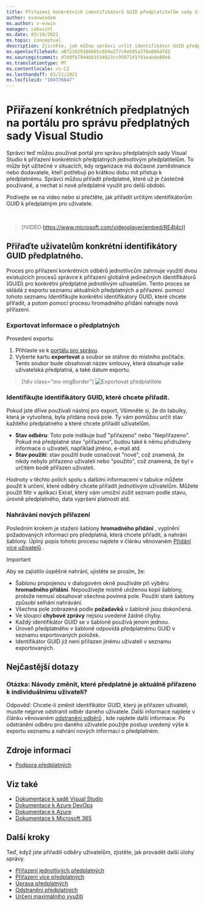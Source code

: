 ```yaml
---
title: Přiřazení konkrétních identifikátorů GUID předplatitelům sady Visual Studio | Microsoft Docs
author: evanwindom
ms.author: v-evwin
manager: cabuschl
ms.date: 03/19/2021
ms.topic: conceptual
description: Zjistěte, jak můžou správci určit identifikátor GUID předplatného pro předplatitele.
ms.openlocfilehash: a0721029186605c6b9a277c9eb95a370a086d7d2
ms.sourcegitcommit: d7d9fb79448b3534923cc95071d1f91eabde88e8
ms.translationtype: MT
ms.contentlocale: cs-CZ
ms.lasthandoff: 03/22/2021
ms.locfileid: "104776647"
---
```

# <a name="assign-specific-subscriptions-in-the-visual-studio-subscriptions-administration-portal"></a>Přiřazení konkrétních předplatných na portálu pro správu předplatných sady Visual Studio

Správci teď můžou používat portál pro správu předplatných sady Visual Studio k přiřazení konkrétních předplatných jednotlivým předplatitelům.  To může být užitečné v situacích, kdy organizace má dočasné zaměstnance nebo dodavatele, kteří potřebují po krátkou dobu mít přístup k předplatnému.  Správci můžou přiřadit předplatné, které už je částečně používané, a nechat si nové předplatné využít pro delší období.  

Podívejte se na video nebo si přečtěte, jak přiřadit určitým identifikátorům GUID k předplatným pro uživatele. 

<br>

> [!VIDEO https://www.microsoft.com/videoplayer/embed/RE4t4cl]


## <a name="assign-specific-subscription-guids-to-users"></a>Přiřaďte uživatelům konkrétní identifikátory GUID předplatného.

Proces pro přiřazení konkrétních odběrů jednotlivcům zahrnuje využití dvou existujících procesů správce k přiřazení globálně jedinečných identifikátorů (GUID) pro konkrétní předplatné jednotlivým uživatelům.  Tento proces se skládá z exportu seznamu aktuálních předplatných a přiřazení. pomocí tohoto seznamu Identifikujte konkrétní identifikátory GUID, které chcete přiřadit, a potom pomocí procesu hromadného přidání nahrajte nová přiřazení.

### <a name="export-your-subscriptions-information"></a>Exportovat informace o předplatných

Provedení exportu:
1. Přihlaste se k [portálu pro správu](https://manage.visualstudio.com).
2. Vyberte kartu **exportovat** a soubor se stáhne do místního počítače. Tento soubor bude obsahovat název smlouvy, která obsahuje vaše uživatelská předplatná, a také datum exportu.
> [!div class="mx-imgBorder"]
> ![Exportovat předplatitele](_img/exporting-subscriptions/exporting-subscriptions.png "Kliknutím na Exportovat uložte seznam vašich přiřazených odběrů s informacemi o odběrateli.")

### <a name="identify-the-guids-you-want-to-assign"></a>Identifikujte identifikátory GUID, které chcete přiřadit.

Pokud jste dříve používali nástroj pro export, Všimněte si, že do tabulky, která je vytvořená, byla přidána nová pole.  Ty vám pomůžou určit stav každého předplatného a které chcete přiřadit uživatelům.  

- **Stav odběru**: Toto pole indikuje buď "přiřazeno" nebo "Nepřiřazeno".  Pokud má předplatné stav "přiřazeno", budou také k němu přidruženy informace o uživateli, například jméno, e-mail atd. 
- **Stav použití**: stav použití bude označovat "nové", což znamená, že nikdy nebylo přiřazeno uživateli nebo "použito", což znamená, že byl v určitém bodě přiřazen uživateli.  

Hodnoty v těchto polích spolu s dalšími informacemi v tabulce můžete použít k určení, které odběry chcete přiřadit jednotlivým uživatelům. Můžete použít filtr v aplikaci Excel, který vám umožní zúžit seznam podle stavu, úrovně předplatného, data vypršení platnosti atd. 

### <a name="upload-your-new-assignments"></a>Nahrávání nových přiřazení

Posledním krokem je stažení šablony **hromadného přidání** , vyplnění požadovaných informací pro předplatná, která chcete přiřadit, a nahrání šablony.  Úplný popis tohoto procesu najdete v článku věnovaném [Přidání více uživatelů](assign-license-bulk.md) .  

> [!IMPORTANT]
> Aby se zajistilo úspěšné nahrání, ujistěte se prosím, že:
> - Šablonu propojenou v dialogovém okně používáte při výběru **hromadného přidání**.  Nepoužívejte místně uloženou kopii šablony, protože nemusí obsahovat všechna povinná pole.  Použití staré šablony způsobí selhání nahrávání. 
> - Všechna pole zobrazená podle **požadavků** v šabloně jsou dokončená.
> - Ve sloupci **chybové zprávy** nejsou uvedené žádné chyby.
> - Každý identifikátor GUID se v šabloně používá jenom jednou. 
> - Úroveň předplatného v šabloně odpovídá předplatnému GUID v seznamu exportovaných položek. 
> - Identifikátor GUID již není přiřazen jinému uživateli v seznamu exportovaných. 

## <a name="frequently-asked-questions"></a>Nejčastější dotazy
### <a name="q-how-do-i-change-which-subscription-is-currently-assigned-to-an-individual-user"></a>Otázka: Návody změnit, které předplatné je aktuálně přiřazeno k individuálnímu uživateli?
Odpověď: Chcete-li změnit identifikátor GUID, který je přiřazen uživateli, musíte nejprve odstranit odběr daného uživatele.  Další informace najdete v článku věnovaném [odstranění odběrů](delete-license.md) , kde najdete další informace.  Po odstranění odběru pro daného uživatele použijte postup uvedený výše k exportu seznamu a nahrání nových informací o předplatném.  

## <a name="resources"></a>Zdroje informací
- [Podpora předplatných](https://aka.ms/vsadminhelp)

## <a name="see-also"></a>Viz také
- [Dokumentace k sadě Visual Studio](/visualstudio/)
- [Dokumentace k Azure DevOps](/azure/devops/)
- [Dokumentace k Azure](/azure/)
- [Dokumentace k Microsoft 365](/microsoft-365/)

## <a name="next-steps"></a>Další kroky
Teď, když jste přiřadili odběry uživatelům, zjistěte, jak provádět další úlohy správy.
- [Přiřazení jednotlivých předplatných](assign-license.md)
- [Přiřazení více předplatných](assign-license-bulk.md)
- [Úprava předplatných](edit-license.md)
- [Odstranění předplatných](delete-license.md)
- [Určení maximálního využití](maximum-usage.md)
